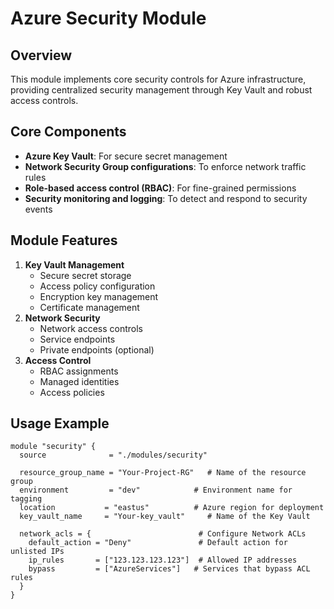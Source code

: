 # Azure Security Module
## Overview
This module implements core security controls for Azure infrastructure, 
providing centralized security management through Key Vault and robust access controls.
<!-- Explains the high-level purpose of the module -->

## Core Components
- **Azure Key Vault**: For secure secret management
- **Network Security Group configurations**: To enforce network traffic rules
- **Role-based access control (RBAC)**: For fine-grained permissions
- **Security monitoring and logging**: To detect and respond to security events
<!-- Lists the primary functionalities included in this module -->

## Module Features
1. **Key Vault Management**
   - Secure secret storage
   - Access policy configuration
   - Encryption key management
   - Certificate management
   <!-- Details the Key Vault features for secret and key handling -->
2. **Network Security**
   - Network access controls
   - Service endpoints
   - Private endpoints (optional)
   <!-- Describes network security capabilities for access control -->
3. **Access Control**
   - RBAC assignments
   - Managed identities
   - Access policies
   <!-- Highlights RBAC and identity management features -->

## Usage Example
```hcl
module "security" {
  source              = "./modules/security"
  
  resource_group_name = "Your-Project-RG"   # Name of the resource group
  environment         = "dev"            # Environment name for tagging
  location           = "eastus"          # Azure region for deployment
  key_vault_name     = "Your-key_vault"     # Name of the Key Vault
  
  network_acls = {                        # Configure Network ACLs
    default_action = "Deny"               # Default action for unlisted IPs
    ip_rules       = ["123.123.123.123"]  # Allowed IP addresses
    bypass         = ["AzureServices"]   # Services that bypass ACL rules
  }
}